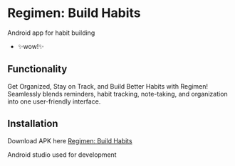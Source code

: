 # Regimen: Build Habits
Android app for habit building
- ✨wow!✨

## Functionality
Get Organized, Stay on Track, and Build Better Habits with Regimen!
Seamlessly blends reminders, habit tracking, note-taking, and organization into one user-friendly interface.

## Installation
Download APK here
[Regimen: Build Habits](https://drive.google.com/file/d/1Ud7rKavuo0MqXsRpzkYIM6vPWka9J-p2/view?usp=sharing)

Android studio used for development
